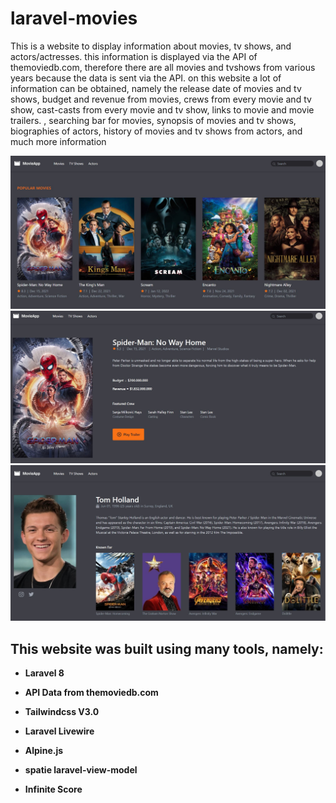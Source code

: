# laravel-movies

This is a website to display information about movies, tv shows, and actors/actresses. this information is displayed via the API of themoviedb.com, therefore there are all movies and tvshows from various years because the data is sent via the API. on this website a lot of information can be obtained, namely the release date of movies and tv shows, budget and revenue from movies, crews from every movie and tv show, cast-casts from every movie and tv show, links to movie and movie trailers. , searching bar for movies, synopsis of movies and tv shows, biographies of actors, history of movies and tv shows from actors, and much more information

 
![Movies Image](https://github.com/AlghazHernanda/laravel-movies/blob/main/movies.JPG?raw=true)
![Movie Image](https://github.com/AlghazHernanda/laravel-movies/blob/main/movie.JPG?raw=true)
![Actor Image](https://github.com/AlghazHernanda/laravel-movies/blob/main/actor.JPG?raw=true)

## This website was built using many tools, namely:
- **Laravel 8**

- **API Data from themoviedb.com**
   
- **Tailwindcss V3.0** 

- **Laravel Livewire**
 
- **Alpine.js**

- **spatie laravel-view-model**

- **Infinite Score**

